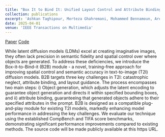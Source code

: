 ```yaml
---
title: "Box It to Bind It: Unified Layout Control and Attribute Binding in T2I Diffusion Models"
collection: publications
excerpt: 'Ashkan Taghipour, Morteza Ghahremani, Mohammed Bennamoun, Aref Miri Rekavandi, Hamid Laga and Farid Boussaid'
date: 2025-04-01
venue: 'IEEE Transactions on Multimedia'
---
```

[Paper](https://arxiv.org/abs/2402.17910) [Code](https://github.com/nextaistudio/BoxIt2BindIt)

While latent diffusion models (LDMs) excel at creating imaginative images, they often lack precision in semantic fidelity and spatial control over where objects are generated. To address these deficiencies, we introduce the Box-it-to-Bind-it (B2B) module - a novel, training-free approach for improving spatial control and semantic accuracy in text-to-image (T2I) diffusion models. B2B targets three key challenges in T2I: catastrophic neglect, attribute binding, and layout guidance. The process encompasses two main steps: i) Object generation, which adjusts the latent encoding to guarantee object generation and directs it within specified bounding boxes, and ii) attribute binding, guaranteeing that generated objects adhere to their specified attributes in the prompt. B2B is designed as a compatible plug-and-play module for existing T2I models, markedly enhancing model performance in addressing the key challenges. We evaluate our technique using the established CompBench and TIFA score benchmarks, demonstrating significant performance improvements compared to existing methods. The source code will be made publicly available at this https URL.


